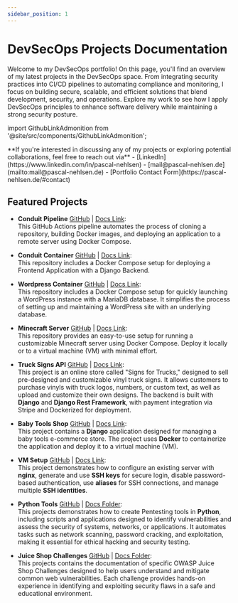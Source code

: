 ```yaml
---
sidebar_position: 1
---
```


# DevSecOps Projects Documentation

Welcome to my DevSecOps portfolio! On this page, you'll find an overview of my latest projects in the DevSecOps space. From integrating security practices into CI/CD pipelines to automating compliance and monitoring, I focus on building secure, scalable, and efficient solutions that blend development, security, and operations. Explore my work to see how I apply DevSecOps principles to enhance software delivery while maintaining a strong security posture.

import GithubLinkAdmonition from '@site/src/components/GithubLinkAdmonition';

<GithubLinkAdmonition link="https://github.com/PascalNehlsen" text="Github Profile" type="info">
  **If you're interested in discussing any of my projects or exploring potential collaborations, feel free to reach out via**
  - [LinkedIn](https://www.linkedin.com/in/pascal-nehlsen)
  - [mail@pascal-nehlsen.de](mailto:mail@pascal-nehlsen.de)
  - [Portfolio Contact Form](https://pascal-nehlsen.de/#contact)
</GithubLinkAdmonition>

## Featured Projects

- **Conduit Pipeline** [GitHub](https://github.com/PascalNehlsen/conduit) | [Docs Link](/docs/projects/conduit-pipeline.md):  
  This GitHub Actions pipeline automates the process of cloning a repository, building Docker images, and deploying an application to a remote server using Docker Compose.

- **Conduit Container** [GitHub](https://github.com/PascalNehlsen/conduit) | [Docs Link](/docs/projects/conduit.md):  
  This repository includes a Docker Compose setup for deploying a Frontend Application with a Django Backend.

- **Wordpress Container** [GitHub](https://github.com/PascalNehlsen/wordpress-container) | [Docs Link](/docs/projects/wordpress.md):  
  This repository includes a Docker Compose setup for quickly launching a WordPress instance with a MariaDB database. It simplifies the process of setting up and maintaining a WordPress site with an underlying database.

- **Minecraft Server** [GitHub](https://github.com/PascalNehlsen/minecraft-server) | [Docs Link](/docs/projects/minecraft.md):  
  This repository provides an easy-to-use setup for running a customizable Minecraft server using Docker Compose. Deploy it locally or to a virtual machine (VM) with minimal effort.

- **Truck Signs API** [GitHub](https://github.com/PascalNehlsen/truck_signs_api) | [Docs Link](/docs/projects/truck-signs-api.md):  
  This project is an online store called "Signs for Trucks," designed to sell pre-designed and customizable vinyl truck signs. It allows customers to purchase vinyls with truck logos, numbers, or custom text, as well as upload and customize their own designs. The backend is built with **Django** and **Django Rest Framework**, with payment integration via Stripe and Dockerized for deployment.

- **Baby Tools Shop** [GitHub](https://github.com/PascalNehlsen/baby-tools-shop) | [Docs Link](/docs/projects/baby-tools-shop.md):  
  This project contains a **Django** application designed for managing a baby tools e-commerce store. The project uses **Docker** to containerize the application and deploy it to a virtual machine (VM).

- **VM Setup** [GitHub](https://github.com/PascalNehlsen/v-server-setup) | [Docs Link](/docs/projects/vm-setup.md):  
  This project demonstrates how to configure an existing server with **nginx**, generate and use **SSH keys** for secure login, disable password-based authentication, use **aliases** for SSH connections, and manage multiple **SSH identities**.

- **Python Tools** [GitHub](https://github.com/PascalNehlsen/dso-python-tasks/tree/main/module-5/) | [Docs Folder](/docs/projects/python-tools/intro.md):  
  This projects demonstrates how to create Pentesting tools in **Python**, including scripts and applications designed to identify vulnerabilities and assess the security of systems, networks, or applications. It automates tasks such as network scanning, password cracking, and exploitation, making it essential for ethical hacking and security testing.

- **Juice Shop Challenges** [GitHub](https://github.com/PascalNehlsen/juice-shop-challenges) | [Docs Folder](/docs/projects/juice-shop/intro.md):  
  This projects contains the documentation of specific OWASP Juice Shop Challenges designed to help users understand and mitigate common web vulnerabilities. Each challenge provides hands-on experience in identifying and exploiting security flaws in a safe and educational environment.
